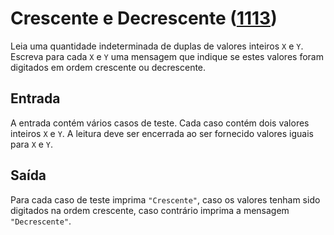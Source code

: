 # Crescente e Decrescente ([1113](https://www.urionlinejudge.com.br/judge/pt/problems/view/1113))

Leia uma quantidade indeterminada de duplas de valores inteiros `X` e `Y`. Escreva para cada `X` e `Y` uma mensagem que indique se estes valores foram digitados em ordem crescente ou decrescente.

## Entrada

A entrada contém vários casos de teste. Cada caso contém dois valores inteiros `X` e `Y`. A leitura deve ser encerrada ao ser fornecido valores iguais para `X` e `Y`.

## Saída

Para cada caso de teste imprima `"Crescente"`, caso os valores tenham sido digitados na ordem crescente, caso contrário imprima a mensagem `"Decrescente"`.
